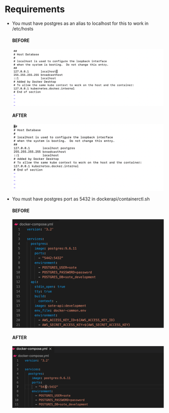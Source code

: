 # Requirements

- You must have postgres as an alias to localhost for this to work in /etc/hosts 

   #### BEFORE
   ![Before](img/hosts_before.png)

   #### AFTER
   ![Before](img/hosts_after.png)

- You must have postgres port as 5432 in dockerapi/containerctl.sh
   #### BEFORE
   ![Before](img/containerctl_before.png)

   #### AFTER
   ![Before](img/containerctl_after.png)
